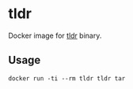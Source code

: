 # tldr

Docker image for [tldr](https://github.com/mstruebing/tldr) binary.

## Usage

```
docker run -ti --rm tldr tldr tar
```
